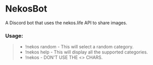 # NekosBot
A Discord bot that uses the nekos.life API to share images.

### Usage:
> * !nekos random - This will select a random category.
> * !nekos help - This will display all the supported categories.
> * !nekos <Category name> - DON'T USE THE <> CHARS.
